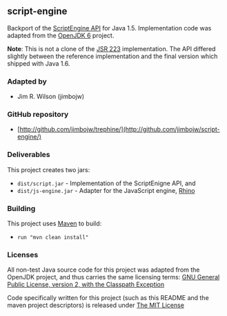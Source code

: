 ## script-engine

Backport of the [ScriptEngine API](http://java.sun.com/developer/technicalArticles/J2SE/Desktop/scripting/) for Java 1.5.  Implementation code was adapted from the [OpenJDK 6](http://openjdk.java.net/projects/jdk6/) project.

**Note**: This is not a clone of the [JSR 223](http://jcp.org/en/jsr/detail?id=223) implementation.  The API differed slightly between the reference implementation and the final version which shipped with Java 1.6.

### Adapted by

* Jim R. Wilson (jimbojw)

### GitHub repository

* [http://github.com/jimbojw/trephine/](http://github.com/jimbojw/script-engine/)

### Deliverables

This project creates two jars:

* `dist/script.jar` - Implementation of the ScriptEnigne API, and
* `dist/js-engine.jar` - Adapter for the JavaScript engine, [Rhino](http://www.mozilla.org/rhino/)

### Building

This project uses [Maven](http://maven.apache.org/) to build:

* `run "mvn clean install"`

### Licenses

All non-test Java source code for this project was adapted from the OpenJDK project, and thus carries the same licensing terms: [GNU General Public License, version 2, with the Classpath Exception](http://openjdk.java.net/legal/gplv2+ce.html)

Code specifically written for this project (such as this README and the maven project descriptors) is released under [The MIT License](http://www.opensource.org/licenses/mit-license.php)

